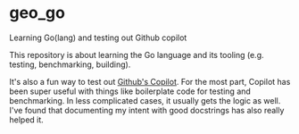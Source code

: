 # geo_go
Learning Go(lang) and testing out Github copilot

This repository is about learning the Go language and its tooling (e.g. testing, benchmarking, building). 

It's also a fun way to test out [Github's Copilot](https://copilot.github.com). For the most part, Copilot 
has been super useful with things like boilerplate code for testing and benchmarking. In less complicated
cases, it usually gets the logic as well. I've found that documenting my intent with good docstrings has 
also really helped it. 
